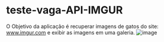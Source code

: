 # teste-vaga-API-IMGUR
O Objetivo da aplicação é recuperar imagens de gatos do site: www.imgur.com e exibir as imagens em uma galeria.
![image](https://github.com/user-attachments/assets/8aa2474e-8516-44fb-9cfe-1bd876524a80)
